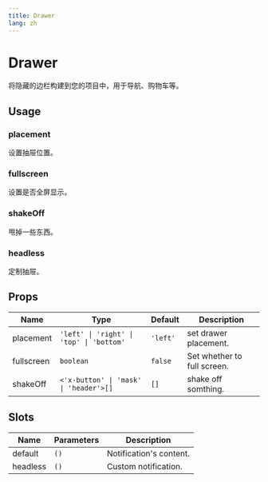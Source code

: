 ```yaml
---
title: Drawer
lang: zh
---
```


# Drawer <sup><PlBadge value="New" /></sup>

将隐藏的边栏构建到您的项目中，用于导航、购物车等。

## Usage

### placement

设置抽屉位置。

<demo src="../../../example/drawer/placement.vue"></demo>

### fullscreen

设置是否全屏显示。

<demo src="../../../example/drawer/fullscreen.vue"></demo>

### shakeOff

甩掉一些东西。

<demo src="../../../example/drawer/shake-off.vue"></demo>

### headless

定制抽屉。

<demo src="../../../example/drawer/headless.vue"></demo>

## Props

| Name        | Type       | Default     | Description                           |
| ------      | ---------- | ----------- | ------------------------------------- |
| placement   | `'left' \| 'right' \| 'top' \| 'bottom'`  | `'left'`  | set drawer placement. |
| fullscreen   | `boolean`  | `false`      | Set whether to full screen.   |
| shakeOff    | `<'x-button' \| 'mask' \| 'header'>[]` | `[]` | shake off somthing. |

## Slots

| Name     | Parameters | Description      |
| -------  | ---------- | ---------------- |
| default  | `()`       | Notification's content. |
| headless | `()`       | Custom notification.    |
